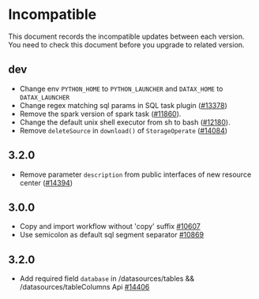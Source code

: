 # Incompatible

This document records the incompatible updates between each version. You need to check this document before you upgrade to related version.

## dev

* Change env `PYTHON_HOME` to `PYTHON_LAUNCHER` and `DATAX_HOME` to `DATAX_LAUNCHER`
* Change regex matching sql params in SQL task plugin ([#13378](https://github.com/apache/dolphinscheduler/pull/13378))
* Remove the spark version of spark task ([#11860](https://github.com/apache/dolphinscheduler/pull/11860)).
* Change the default unix shell executor from sh to bash ([#12180](https://github.com/apache/dolphinscheduler/pull/12180)).
* Remove `deleteSource` in `download()` of `StorageOperate` ([#14084](https://github.com/apache/dolphinscheduler/pull/14084))

## 3.2.0

* Remove parameter `description` from public interfaces of new resource center  ([#14394](https://github.com/apache/dolphinscheduler/pull/14394))

## 3.0.0

* Copy and import workflow without 'copy' suffix [#10607](https://github.com/apache/dolphinscheduler/pull/10607)
* Use semicolon as default sql segment separator [#10869](https://github.com/apache/dolphinscheduler/pull/10869)

## 3.2.0

* Add required field `database` in /datasources/tables && /datasources/tableColumns Api [#14406](https://github.com/apache/dolphinscheduler/pull/14406)

